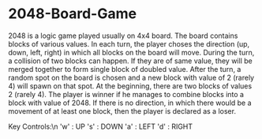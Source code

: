 # 2048-Board-Game
2048 is a logic game played usually on 4x4 board. The board contains blocks of various values. In each turn, the player choses the direction (up, down, left, right) in which all blocks on the board will move. During the turn, a collision of two blocks can happen. If they are of same value, they will be merged together to form single block of doubled value. After the turn, a random spot on the board is chosen and a new block with value of 2 (rarely 4) will spawn on that spot. At the beginning, there are two blocks of values 2 (rarely 4). The player is winner if he manages to combine blocks into a block with value of 2048. If there is no direction, in which there would be a movement of at least one block, then the player is declared as a loser.

Key Controls:\n
  'w' : UP
  's' : DOWN
  'a' : LEFT
  'd' : RIGHT
